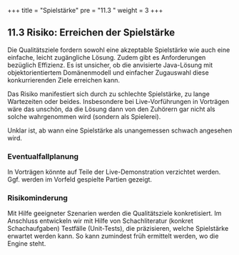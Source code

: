 +++
title = "Spielstärke"
pre = "11.3 "
weight = 3
+++

## 11.3 Risiko: Erreichen der Spielstärke
Die Qualitätsziele fordern sowohl eine akzeptable Spielstärke wie auch eine einfache, leicht zugängliche Lösung.
Zudem gibt es Anforderungen bezüglich Effizienz.
Es ist unsicher, ob die anvisierte Java-Lösung mit objektorientiertem Domänenmodell und einfacher Zugauswahl diese konkurrierenden Ziele erreichen kann.

Das Risiko manifestiert sich durch zu schlechte Spielstärke, zu lange Wartezeiten oder beides.
Insbesondere bei Live-Vorführungen in Vorträgen wäre das unschön, da die Lösung dann von den Zuhörern gar nicht als solche wahrgenommen wird (sondern als Spielerei).

Unklar ist, ab wann eine Spielstärke als unangemessen schwach angesehen wird.

### Eventualfallplanung
In Vorträgen könnte auf Teile der Live-Demonstration verzichtet werden.
Ggf. werden im Vorfeld gespielte Partien gezeigt.

### Risikominderung
Mit Hilfe geeigneter Szenarien werden die Qualitätsziele konkretisiert.
Im Anschluss entwickeln wir mit Hilfe von Schachliteratur (konkret Schachaufgaben) Testfälle (Unit-Tests), die präzisieren, welche Spielstärke erwartet werden kann.
So kann zumindest früh ermittelt werden, wo die Engine steht.
